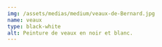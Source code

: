```yaml
---
img: /assets/medias/medium/veaux-de-Bernard.jpg
name: veaux
type: black-white
alt: Peinture de veaux en noir et blanc.
---
```

